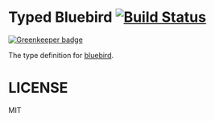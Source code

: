 # Typed Bluebird [![Build Status](https://travis-ci.org/types/npm-bluebird.svg?branch=master)](https://travis-ci.org/types/npm-bluebird)

[![Greenkeeper badge](https://badges.greenkeeper.io/types/npm-bluebird.svg)](https://greenkeeper.io/)

The type definition for [bluebird](https://github.com/petkaantonov/bluebird).

# LICENSE
MIT

